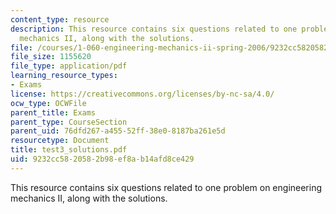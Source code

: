 ```yaml
---
content_type: resource
description: This resource contains six questions related to one problem on engineering
  mechanics II, along with the solutions.
file: /courses/1-060-engineering-mechanics-ii-spring-2006/9232cc5820582b98ef8ab14afd8ce429_test3_solutions.pdf
file_size: 1155620
file_type: application/pdf
learning_resource_types:
- Exams
license: https://creativecommons.org/licenses/by-nc-sa/4.0/
ocw_type: OCWFile
parent_title: Exams
parent_type: CourseSection
parent_uid: 76dfd267-a455-52ff-38e0-8187ba261e5d
resourcetype: Document
title: test3_solutions.pdf
uid: 9232cc58-2058-2b98-ef8a-b14afd8ce429
---
```

This resource contains six questions related to one problem on engineering mechanics II, along with the solutions.